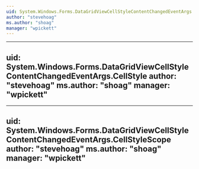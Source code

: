 ```yaml
---
uid: System.Windows.Forms.DataGridViewCellStyleContentChangedEventArgs
author: "stevehoag"
ms.author: "shoag"
manager: "wpickett"
---
```


---
uid: System.Windows.Forms.DataGridViewCellStyleContentChangedEventArgs.CellStyle
author: "stevehoag"
ms.author: "shoag"
manager: "wpickett"
---

---
uid: System.Windows.Forms.DataGridViewCellStyleContentChangedEventArgs.CellStyleScope
author: "stevehoag"
ms.author: "shoag"
manager: "wpickett"
---
